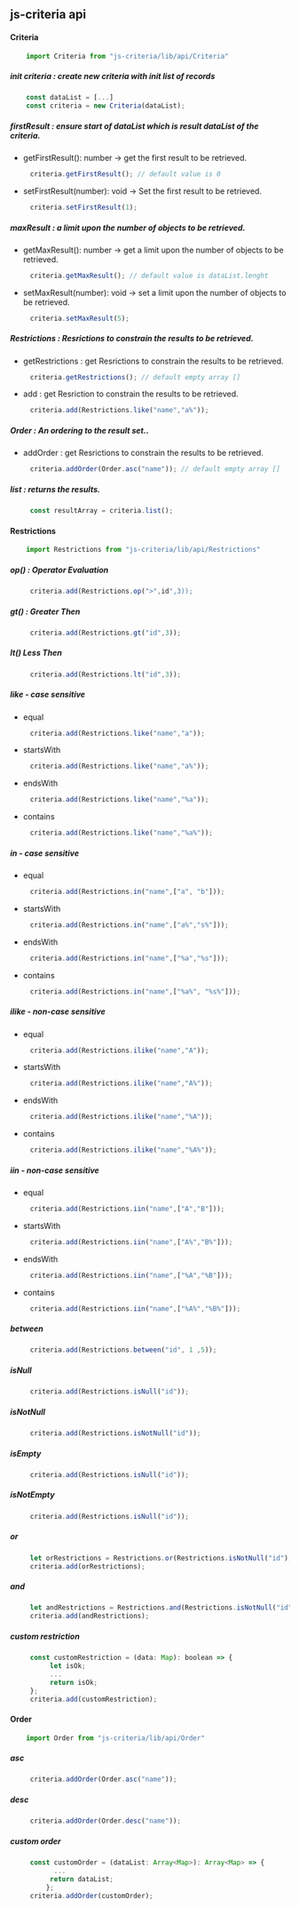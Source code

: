 ## js-criteria api

#### Criteria 

```javascript
    import Criteria from "js-criteria/lib/api/Criteria" 
```

##### init criteria : create new criteria with init list of records

```javascript
    const dataList = [...]
    const criteria = new Criteria(dataList);
```

##### firstResult : ensure start of dataList which is result dataList of the criteria.

* getFirstResult(): number -> get the first result to be retrieved.

```javascript
     criteria.getFirstResult(); // default value is 0
```   

* setFirstResult(number): void -> Set the first result to be retrieved.   
```javascript
     criteria.setFirstResult(1);
```   
 
##### maxResult : a limit upon the number of objects to be retrieved.

* getMaxResult(): number -> get a limit upon the number of objects to be retrieved.

```javascript
     criteria.getMaxResult(); // default value is dataList.lenght
```   

* setMaxResult(number): void -> set a limit upon the number of objects to be retrieved.

```javascript
     criteria.setMaxResult(5);
```   

##### Restrictions : Resrictions to constrain the results to be retrieved.

* getRestrictions : get Resrictions to constrain the results to be retrieved.

```javascript
     criteria.getRestrictions(); // default empty array []
```   

* add : get Resriction to constrain the results to be retrieved.   

```javascript
     criteria.add(Restrictions.like("name","a%"));
```   
 
##### Order : An ordering to the result set..
 
* addOrder : get Resrictions to constrain the results to be retrieved.

```javascript
     criteria.addOrder(Order.asc("name")); // default empty array []
```   


##### list : returns the results.

```javascript
     const resultArray = criteria.list();
```   



#### Restrictions

```javascript
    import Restrictions from "js-criteria/lib/api/Restrictions" 
```
 
##### op() : Operator Evaluation
```javascript
     criteria.add(Restrictions.op(">",id",3));
```  
##### gt() : Greater Then

```javascript
     criteria.add(Restrictions.gt("id",3));
``` 

##### lt() Less Then
```javascript
     criteria.add(Restrictions.lt("id",3));
``` 

##### like - case sensitive

* equal 

```javascript
     criteria.add(Restrictions.like("name","a"));
```  

* startsWith

```javascript
     criteria.add(Restrictions.like("name","a%"));
```  

* endsWith

```javascript
     criteria.add(Restrictions.like("name","%a"));
```  
 
* contains 
 
```javascript
     criteria.add(Restrictions.like("name","%a%"));
```  

##### in - case sensitive

* equal 

```javascript
     criteria.add(Restrictions.in("name",["a", "b"]));
```  

* startsWith

```javascript
     criteria.add(Restrictions.in("name",["a%","s%"]));
```  

* endsWith

```javascript
     criteria.add(Restrictions.in("name",["%a","%s"]));
```  
 
* contains 
 
```javascript
     criteria.add(Restrictions.in("name",["%a%", "%s%"]));
```  

##### ilike - non-case sensitive

* equal 

```javascript
     criteria.add(Restrictions.ilike("name","A"));
```  

* startsWith

```javascript
     criteria.add(Restrictions.ilike("name","A%"));
```  

* endsWith

```javascript
     criteria.add(Restrictions.ilike("name","%A"));
```  
 
* contains
 
```javascript
     criteria.add(Restrictions.ilike("name","%A%"));
```  
 
##### iin - non-case sensitive

* equal 

```javascript
     criteria.add(Restrictions.iin("name",["A","B"]));
```  

* startsWith

```javascript
     criteria.add(Restrictions.iin("name",["A%","B%"]));
```  

* endsWith

```javascript
     criteria.add(Restrictions.iin("name",["%A","%B"]));
```  
 
* contains
 
```javascript
     criteria.add(Restrictions.iin("name",["%A%","%B%"]));
``` 
 
  
##### between
 
```javascript
     criteria.add(Restrictions.between("id", 1 ,5));
```

##### isNull
 
```javascript
     criteria.add(Restrictions.isNull("id"));
``` 

##### isNotNull
 
```javascript
     criteria.add(Restrictions.isNotNull("id"));
``` 

##### isEmpty
 
```javascript
     criteria.add(Restrictions.isNull("id"));
``` 

##### isNotEmpty
 
```javascript
     criteria.add(Restrictions.isNull("id"));
``` 

##### or 

```javascript
     let orRestrictions = Restrictions.or(Restrictions.isNotNull("id"), Restrictions.ilike("name","%a%");
     criteria.add(orRestrictions);
``` 

##### and

```javascript
     let andRestrictions = Restrictions.and(Restrictions.isNotNull("id"), Restrictions.ilike("name","%a%");
     criteria.add(andRestrictions);
``` 


##### custom restriction

```javascript
     const customRestriction = (data: Map): boolean => {
          let isOk;
          ...
          return isOk;
     };
     criteria.add(customRestriction);
``` 


#### Order

```javascript
    import Order from "js-criteria/lib/api/Order" 
```

##### asc

```javascript
     criteria.addOrder(Order.asc("name"));
```

##### desc 

```javascript
     criteria.addOrder(Order.desc("name"));
``` 


##### custom order

```javascript
     const customOrder = (dataList: Array<Map>): Array<Map> => {
           ...
          return dataList;
         };
     criteria.addOrder(customOrder);
``` 

